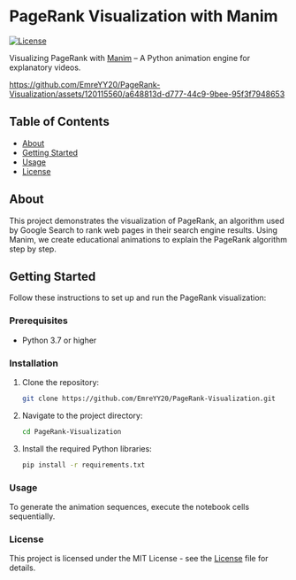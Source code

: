 # PageRank Visualization with Manim

[![License](https://img.shields.io/badge/license-MIT-blue.svg)](LICENSE)

Visualizing PageRank with [Manim](https://github.com/ManimCommunity/manim) – A Python animation engine for explanatory videos.

https://github.com/EmreYY20/PageRank-Visualization/assets/120115560/a648813d-d777-44c9-9bee-95f3f7948653

## Table of Contents

- [About](#about)
- [Getting Started](#getting-started)
- [Usage](#usage)
- [License](#license)

## About

This project demonstrates the visualization of PageRank, an algorithm used by Google Search to rank web pages in their search engine results. Using Manim, we create educational animations to explain the PageRank algorithm step by step.

## Getting Started

Follow these instructions to set up and run the PageRank visualization:

### Prerequisites

- Python 3.7 or higher

### Installation

1. Clone the repository:

   ```bash
   git clone https://github.com/EmreYY20/PageRank-Visualization.git

2. Navigate to the project directory:
   ```bash
   cd PageRank-Visualization

3. Install the required Python libraries:
   ```bash
   pip install -r requirements.txt

### Usage
To generate the animation sequences, execute the notebook cells sequentially.

### License
This project is licensed under the MIT License - see the [License](LICENSE) file for details. 
